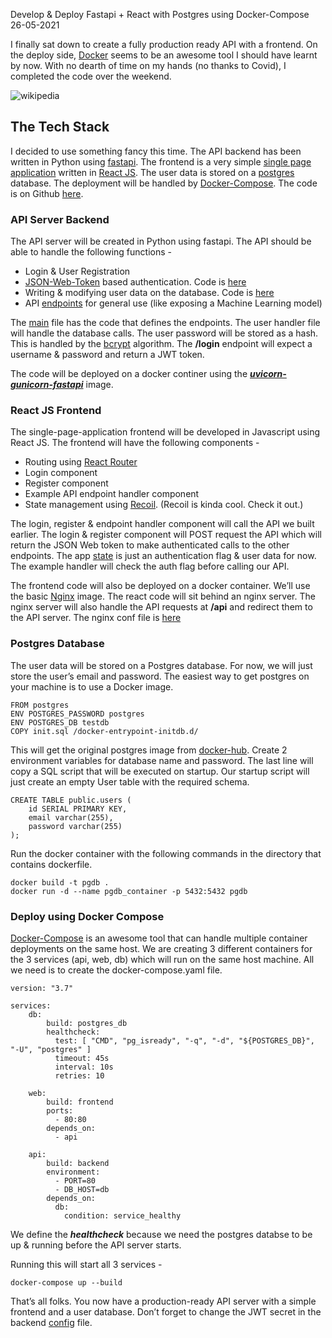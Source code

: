 Develop & Deploy Fastapi + React with Postgres using Docker-Compose
26-05-2021


I finally sat down to create a fully production ready API with a frontend. On the deploy side, [Docker](https://www.docker.com/) seems to be an awesome tool I should have learnt by now. With no dearth of time on my hands (no thanks to Covid), I completed the code over the weekend.

![wikipedia](https://upload.wikimedia.org/wikipedia/commons/thumb/2/23/Pn-pravez-class-4.jpg/640px-Pn-pravez-class-4.jpg)

The Tech Stack
--------------

I decided to use something fancy this time. The API backend has been written in Python using [fastapi](https://fastapi.tiangolo.com/). The frontend is a very simple [single page application](https://en.wikipedia.org/wiki/Single-page_application) written in [React JS](https://reactjs.org/). The user data is stored on a [postgres](https://www.postgresql.org/) database. The deployment will be handled by [Docker-Compose](https://docs.docker.com/compose/). The code is on Github [here](https://github.com/petejadhav/ml_fastapi_react).

### API Server Backend

The API server will be created in Python using fastapi. The API should be able to handle the following functions -

*   Login & User Registration
*   [JSON-Web-Token](https://auth0.com/docs/tokens/json-web-tokens) based authentication. Code is [here](https://github.com/petejadhav/ml_fastapi_react/blob/main/backend/jwt_auth_handler.py)
*   Writing & modifying user data on the database. Code is [here](https://github.com/petejadhav/ml_fastapi_react/blob/main/backend/user_handler.py)
*   API [endpoints](https://github.com/petejadhav/ml_fastapi_react/blob/main/backend/main.py) for general use (like exposing a Machine Learning model)

The [main](https://github.com/petejadhav/ml_fastapi_react/blob/main/backend/main.py) file has the code that defines the endpoints. The user handler file will handle the database calls. The user password will be stored as a hash. This is handled by the [bcrypt](https://en.wikipedia.org/wiki/Bcrypt) algorithm. The **/login** endpoint will expect a username & password and return a JWT token.

The code will be deployed on a docker continer using the **_[uvicorn-gunicorn-fastapi](https://hub.docker.com/r/tiangolo/uvicorn-gunicorn-fastapi/dockerfile)_** image.

### React JS Frontend

The single-page-application frontend will be developed in Javascript using React JS. The frontend will have the following components -

*   Routing using [React Router](https://reactrouter.com/web/guides/quick-start)
*   Login component
*   Register component
*   Example API endpoint handler component
*   State management using [Recoil](https://recoiljs.org/). (Recoil is kinda cool. Check it out.)

The login, register & endpoint handler component will call the API we built earlier. The login & register component will POST request the API which will return the JSON Web token to make authenticated calls to the other endpoints. The app [state](https://github.com/petejadhav/ml_fastapi_react/blob/main/frontend/src/state.js) is just an authentication flag & user data for now. The example handler will check the auth flag before calling our API.

The frontend code will also be deployed on a docker container. We’ll use the basic [Nginx](https://www.nginx.com/) image. The react code will sit behind an nginx server. The nginx server will also handle the API requests at **/api** and redirect them to the API server. The nginx conf file is [here](https://github.com/petejadhav/ml_fastapi_react/blob/main/frontend/nginx.conf)

### Postgres Database

The user data will be stored on a Postgres database. For now, we will just store the user’s email and password. The easiest way to get postgres on your machine is to use a Docker image.

```
FROM postgres 
ENV POSTGRES_PASSWORD postgres 
ENV POSTGRES_DB testdb 
COPY init.sql /docker-entrypoint-initdb.d/
```


This will get the original postgres image from [docker-hub](https://hub.docker.com/). Create 2 environment variables for database name and password. The last line will copy a SQL script that will be executed on startup. Our startup script will just create an empty User table with the required schema.

```
CREATE TABLE public.users (
    id SERIAL PRIMARY KEY,
    email varchar(255),
    password varchar(255)
);
```


Run the docker container with the following commands in the directory that contains dockerfile.

```
docker build -t pgdb .
docker run -d --name pgdb_container -p 5432:5432 pgdb
```


### Deploy using Docker Compose

[Docker-Compose](https://docs.docker.com/compose/) is an awesome tool that can handle multiple container deployments on the same host. We are creating 3 different containers for the 3 services (api, web, db) which will run on the same host machine. All we need is to create the docker-compose.yaml file.

```
version: "3.7"

services:
    db:
        build: postgres_db
        healthcheck:
          test: [ "CMD", "pg_isready", "-q", "-d", "${POSTGRES_DB}", "-U", "postgres" ]
          timeout: 45s
          interval: 10s
          retries: 10
    
    web:
        build: frontend
        ports:
          - 80:80
        depends_on:
          - api

    api:
        build: backend
        environment:
          - PORT=80
          - DB_HOST=db
        depends_on:
          db:
            condition: service_healthy
```


We define the **_healthcheck_** because we need the postgres databse to be up & running before the API server starts.

Running this will start all 3 services -

```
docker-compose up --build
```


That’s all folks. You now have a production-ready API server with a simple frontend and a user database. Don’t forget to change the JWT secret in the backend [config](https://github.com/petejadhav/ml_fastapi_react/blob/main/backend/config.py) file.